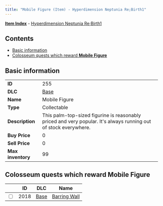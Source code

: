 ```yaml
---
title: "Mobile Figure (Item) - Hyperdimension Neptunia Re;Birth1"
---
```


[**Item Index**](/neptunia/rb1/item/index.html) - [Hyperdimension Neptunia Re;Birth1](/neptunia/rb1)

## Contents

- [Basic information](#basic-information)
- [Colosseum quests which reward **Mobile Figure**](#colosseum-quests-which-reward-mobile-figure)

## Basic information

|   |   |
| -- | -- |
| **ID** | 255 |
| **DLC** | [Base](/neptunia/rb1/dlc/1-base.html) |
| **Name** | Mobile Figure |
| **Type** | Collectable |
| **Description** | This palm-top-sized figurine is reasonably priced and very popular. It's always running out of stock everywhere. |
| **Buy Price** | 0 |
| **Sell Price** | 0 |
| **Max inventory** | 99 |


## Colosseum quests which reward **Mobile Figure**

|    | ID | DLC | Name |
| -- | -- | --- | ---- |
| <input type="checkbox" id="rb1-colosseum-1-2018" class="trackbox" /> | 2018 | [Base](/neptunia/rb1/dlc/1-base.html) | [Barring Wall](/neptunia/rb1/colosseum/1-2018-barring-wall.html) |
